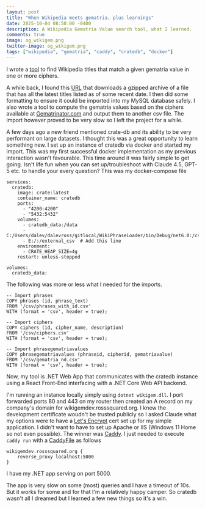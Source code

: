 ```yaml
---
layout: post
title: "When Wikipedia meets gematria, plus learnings"
date: 2025-10-04 08:50:00 -0400
description: A Wikipedia Gematria Value search tool, what I learned.
comments: true
image: og_wikigem.png
twitter-image: og_wikigem.png
tags: ["wikipedia", "gematria", "caddy", "cratedb", "docker"]
---
```


I wrote a [tool](https://wikigemdev.rosssquared.org) to find Wikipedia titles that match a given gematria value in one or more ciphers.

A while back, I found this [URL](https://dumps.wikimedia.org/enwiki/latest/enwiki-latest-all-titles-in-ns0.gz) that downloads a gzipped archive of a file that has all the latest titles listed as of some recent date. I then did some formatting to ensure it could be imported into my MySQL database safely. I also wrote a tool to compute the gematria values based on the ciphers available at [Gematrinator.com](https://www.gematrinator.com) and output them to another csv file. The import however proved to be very slow so I left the project for a while.

A few days ago a new friend mentioned crate-db and its ability to be very performant on large datasets. I thought this was a great opportunity to learn something new. I set up an instance of cratedb via docker and started my import. This was my first successful docker implementation as my previous interaction wasn't favourable. This time around it was fairly simple to get going. Isn't life fun when you can set up/troubleshoot with Claude 4.5, GPT-5 etc. to handle your every question?
This was my docker-compose file

```
services:
  cratedb:
    image: crate:latest
    container_name: cratedb
    ports:
      - "4200:4200"
      - "5432:5432"
    volumes:
      - cratedb_data:/data
      - C:/Users/dalev/dalevross/gitlocal/WikiPhraseLoader/bin/Debug/net6.0:/csv
      - E:/:/external_csv  # Add this line
    environment:
      - CRATE_HEAP_SIZE=4g
    restart: unless-stopped

volumes:
  cratedb_data:
```

The following was more or less what I needed for the imports.

```
-- Import phrases
COPY phrases (id, phrase_text)
FROM '/csv/phrases_with_id.csv'
WITH (format = 'csv', header = true);

-- Import ciphers
COPY ciphers (id, cipher_name, description)
FROM '/csv/ciphers.csv'
WITH (format = 'csv', header = true);

-- Import phrasegematriavalues
COPY phrasegematriavalues (phraseid, cipherid, gematriavalue)
FROM '/csv/gematria_nd.csv'
WITH (format = 'csv', header = true);
```

Now, my tool is .NET Web App that communicates with the cratedb instance using a React Front-End interfacing with a .NET Core Web API backend.

I'm running an instance locally simply using `dotnet wikigem.dll`. I port forwarded ports 80 and 443 on my router then created an A record on my company's domain for wikigemdev.rosssquared.org. I knew the development certificate woudn't be trusted publicly so I asked Claude what my options were to have a [Let's Encrypt](https://letsencrypt.org/) cert set up for my simple application. I didn't want to have to set up Apache or IIS (Windows 11 Home so not even possible). The winner was [Caddy](https://caddyserver.com/). I just needed to execute `caddy run` with a [CaddyFile](https://caddyserver.com/docs/caddyfile) as follows

```
wikigemdev.rosssquared.org {
    reverse_proxy localhost:5000
}
```

I have my .NET app serving on port 5000.

The app is very slow on some (most) queries and I have a timeout of 10s. But it works for some and for that I'm a relatively happy camper. So cratedb wasn't all I dreamed but I learned a few new things so it's a win.
